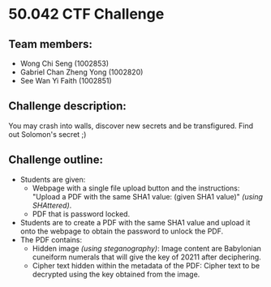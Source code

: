 # 50.042 CTF Challenge

## Team members:
- Wong Chi Seng (1002853)
- Gabriel Chan Zheng Yong (1002820)
- See Wan Yi Faith (1002851)

## Challenge description:
You may crash into walls, discover new secrets and be transfigured. Find out Solomon's secret ;)  

## Challenge outline:
- Students are given:
  - Webpage with a single file upload button and the instructions: "Upload a PDF with the same SHA1 value: (given SHA1 value)" *(using SHAttered)*.
  - PDF that is password locked.
- Students are to create a PDF with the same SHA1 value and upload it onto the webpage to obtain the password to unlock the PDF.
- The PDF contains:
  - Hidden image *(using steganography)*: Image content are Babylonian cuneiform numerals that will give the key of 20211 after deciphering.
  - Cipher text hidden within the metadata of the PDF: Cipher text to be decrypted using the key obtained from the image.
